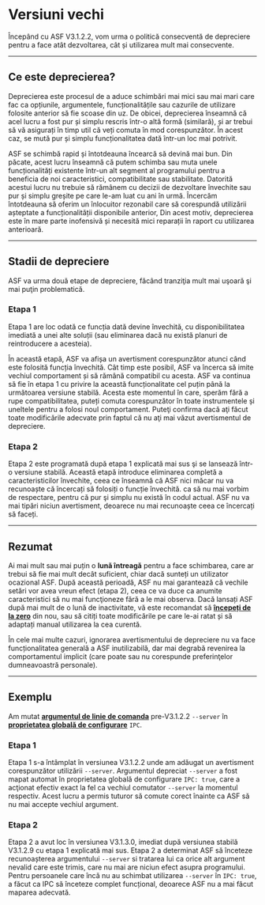 # Versiuni vechi

Începând cu ASF V3.1.2.2, vom urma o politică consecventă de depreciere pentru a face atât dezvoltarea, cât și utilizarea mult mai consecvente.

---

## Ce este deprecierea?

Deprecierea este procesul de a aduce schimbări mai mici sau mai mari care fac ca opțiunile, argumentele, funcționalitățile sau cazurile de utilizare folosite anterior să fie scoase din uz. De obicei, deprecierea înseamnă că acel lucru a fost pur și simplu rescris într-o altă formă (similară), și ar trebui să vă asigurați în timp util că veți comuta în mod corespunzător. În acest caz, se mută pur și simplu funcționalitatea dată într-un loc mai potrivit.

ASF se schimbă rapid și întotdeauna încearcă să devină mai bun. Din păcate, acest lucru înseamnă că putem schimba sau muta unele funcționalități existente într-un alt segment al programului pentru a beneficia de noi caracteristici, compatibilitate sau stabilitate. Datorită acestui lucru nu trebuie să rămânem cu decizii de dezvoltare învechite sau pur și simplu greșite pe care le-am luat cu ani în urmă. Încercăm întotdeauna să oferim un înlocuitor rezonabil care să corespundă utilizării așteptate a funcționalității disponibile anterior, Din acest motiv, deprecierea este în mare parte inofensivă și necesită mici reparații în raport cu utilizarea anterioară.

---

## Stadii de depreciere

ASF va urma două etape de depreciere, făcând tranziţia mult mai uşoară şi mai puţin problematică.

### Etapa 1

Etapa 1 are loc odată ce funcția dată devine învechită, cu disponibilitatea imediată a unei alte soluții (sau eliminarea dacă nu există planuri de reintroducere a acesteia).

În această etapă, ASF va afișa un avertisment corespunzător atunci când este folosită funcția învechită. Cât timp este posibil, ASF va încerca să imite vechiul comportament și să rămână compatibil cu acesta. ASF va continua să fie în etapa 1 cu privire la această funcționalitate cel puțin până la următoarea versiune stabilă. Acesta este momentul în care, sperăm fără a rupe compatibilitatea, puteți comuta corespunzător în toate instrumentele și uneltele pentru a folosi noul comportament. Puteţi confirma dacă aţi făcut toate modificările adecvate prin faptul că nu aţi mai văzut avertismentul de depreciere.

### Etapa 2

Etapa 2 este programată după etapa 1 explicată mai sus şi se lansează într-o versiune stabilă. Această etapă introduce eliminarea completă a caracteristicilor învechite, ceea ce înseamnă că ASF nici măcar nu va recunoaște că încercați să folosiți o funcție învechită. ca să nu mai vorbim de respectare, pentru că pur şi simplu nu există în codul actual. ASF nu va mai tipări niciun avertisment, deoarece nu mai recunoaște ceea ce încercați să faceți.

---

## Rezumat

Ai mai mult sau mai puțin o **lună întreagă** pentru a face schimbarea, care ar trebui să fie mai mult decât suficient, chiar dacă sunteți un utilizator ocazional ASF. După această perioadă, ASF nu mai garantează că vechile setări vor avea vreun efect (etapa 2), ceea ce va duce ca anumite caracteristici să nu mai funcţioneze fără a le mai observa. Dacă lansați ASF după mai mult de o lună de inactivitate, vă este recomandat să **[începeți de la zero](https://github.com/JustArchiNET/ArchiSteamFarm/wiki/Setting-up)** din nou, sau să citiți toate modificările pe care le-ai ratat și să adaptați manual utilizarea la cea curentă.

În cele mai multe cazuri, ignorarea avertismentului de depreciere nu va face funcționalitatea generală a ASF inutilizabilă, dar mai degrabă revenirea la comportamentul implicit (care poate sau nu corespunde preferinţelor dumneavoastră personale).

---

## Exemplu

Am mutat **[argumentul de linie de comanda](https://github.com/JustArchiNET/ArchiSteamFarm/wiki/Command-line-arguments)** pre-V3.1.2.2 `--server` în **[proprietatea globală de configurare](https://github.com/JustArchiNET/ArchiSteamFarm/wiki/Configuration#global-config)** `IPC`.

### Etapa 1

Etapa 1 s-a întâmplat în versiunea V3.1.2.2 unde am adăugat un avertisment corespunzător utilizării `--server`. Argumentul depreciat `--server` a fost mapat automat în proprietatea globală de configurare `IPC: true`, care a acţionat efectiv exact la fel ca vechiul comutator `--server` la momentul respectiv. Acest lucru a permis tuturor să comute corect înainte ca ASF să nu mai accepte vechiul argument.

### Etapa 2

Etapa 2 a avut loc în versiunea V3.1.3.0, imediat după versiunea stabilă V3.1.2.9 cu etapa 1 explicată mai sus. Etapa 2 a determinat ASF să înceteze recunoașterea argumentului `--server` si tratarea lui ca orice alt argument nevalid care este trimis, care nu mai are niciun efect asupra programului. Pentru persoanele care încă nu au schimbat utilizarea `--server` în `IPC: true`, a făcut ca IPC să înceteze complet funcțional, deoarece ASF nu a mai făcut maparea adecvată.